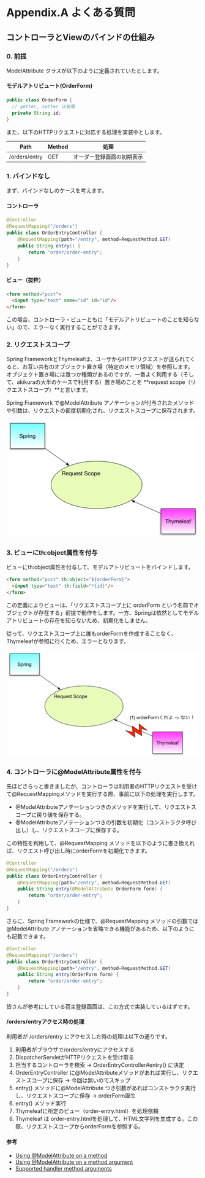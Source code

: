 # Appendix.A よくある質問

## コントローラとViewのバインドの仕組み

### 0. 前提
ModelAttribute クラスが以下のように定義されていたとします。

#### モデルアトリビュート(OrderForm)
```java
public class OrderForm {
  // getter, setter は省略
  private String id;
}
```

また、以下のHTTPリクエストに対応する処理を実装中とします。

| Path | Method | 処理 |
| -- | -- | -- |
| /orders/entry | GET | オーダー登録画面の初期表示 |


### 1. バインドなし
まず、バインドなしのケースを考えます。

#### コントローラ
```java
@Controller
@RequestMapping("/orders")
public class OrderEntryController {
	@RequestMapping(path="/entry", method=RequestMethod.GET)
	public String entry() {
		return "order/order-entry";
	}
}
```

#### ビュー（抜粋）
```html
<form method="post">
  <input type="text" name="id" id="id"/>
</form>
```
この場合、コントローラ・ビューともに「モデルアトリビュートのことを知らない」ので、エラーなく実行することができます。

### 2. リクエストスコープ
Spring FrameworkとThymeleafは、ユーザからHTTPリクエストが送られてくると、お互い共有のオブジェクト置き場（特定のメモリ領域）を参照します。
オブジェクト置き場には幾つか種類があるのですが、一番よく利用する（そして、akikuraの大半のケースで利用する）置き場のことを **request scope（リクエストスコープ）**と言います。

Spring Framework で@ModelAttribute アノテーションが付与されたメソッドや引数は、リクエストの都度初期化され、リクエストスコープに保存されます。

![](../images/appendix-0001.png)

### 3. ビューにth:object属性を付与

ビューにth:object属性を付与して、モデルアトリビュートをバインドします。

```html
<form method="post" th:object="${orderForm}">
  <input type="text" th:field="*{id}"/>
</form>
```

この定義によりビューは、「リクエストスコープ上に orderForm という名前でオブジェクトが存在する」前提で動作をします。一方、Springは依然としてモデルアトリビュートの存在を知らないため、初期化をしません。

従って、リクエストスコープ上に誰もorderFormを作成することなく、Thymeleafが参照に行くため、エラーとなります。

![](../images/appendix-0002.png)

### 4. コントローラに@ModelAttribute属性を付与
先ほどさらっと書きましたが、コントローラは利用者のHTTPリクエストを受けて@RequestMappingメソッドを実行する際、事前に以下の処理を実行します。

- @ModelAttributeアノテーションつきのメソッドを実行して、リクエストスコープに戻り値を保存する。
- @ModelAttributeアノテーションつきの引数を初期化（コンストラクタ呼び出し）し、リクエストスコープに保存する。

この特性を利用して、@RequestMapping メソッドを以下のように書き換えれば、リクエスト呼び出し時にorderFormを初期化できます。

```java
@Controller
@RequestMapping("/orders")
public class OrderEntryController {
	@RequestMapping(path="/entry", method=RequestMethod.GET)
	public String entry(@ModelAttribute OrderForm form) {
		return "order/order-entry";
	}
}
```

さらに、Spring Frameworkの仕様で、@RequestMapping メソッドの引数では @ModelAttribute アノテーションを省略できる機能があるため、以下のようにも記載できます。

```java
@Controller
@RequestMapping("/orders")
public class OrderEntryController {
	@RequestMapping(path="/entry", method=RequestMethod.GET)
	public String entry(OrderForm form) {
		return "order/order-entry";
	}
}
```

皆さんが参考にしている荷主登録画面は、この方式で実装しているはずです。

#### /orders/entryアクセス時の処理
利用者が /orders/entry にアクセスした時の処理は以下の通りです。

1. 利用者がブラウザで/orders/entryにアクセスする
2. DispatcherServletがHTTPリクエストを受け取る
  3. 担当するコントローラを検索 -> OrderEntryController#entry() に決定
  4. OrderEntryController に@ModelAttributeメソッドがあれば実行し、リクエストスコープに保存 -> 今回は無いのでスキップ
  5. entry() メソッドに@ModelAttribute つき引数があればコンストラクタ実行し、リクエストスコープに保存 -> orderForm誕生
6. entry() メソッド実行
  7. Thymeleafに所定のビュー（order-entry.html）を処理依頼
8. Thymeleaf は order-entry.htmlを処理して、HTML文字列を生成する。この際、リクエストスコープからorderFormを参照する。

#### 参考
- [Using @ModelAttribute on a method](http://docs.spring.io/spring/docs/current/spring-framework-reference/htmlsingle/#mvc-ann-modelattrib-methods)
- [Using @ModelAttribute on a method argument](http://docs.spring.io/spring/docs/current/spring-framework-reference/htmlsingle/#mvc-ann-modelattrib-method-args)
- [Supported handler method arguments](http://docs.spring.io/spring/docs/current/spring-framework-reference/htmlsingle/#portlet-ann-requestmapping-arguments)